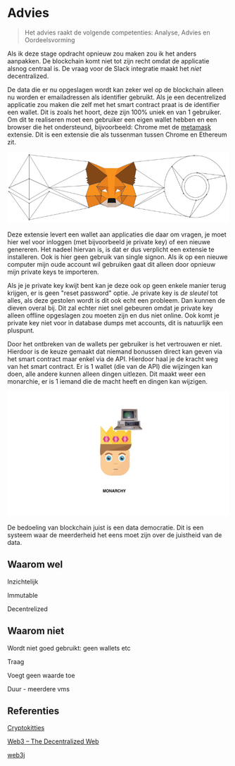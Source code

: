 # Advies

> Het advies raakt de volgende competenties: Analyse, Advies en Oordeelsvorming

Als ik deze stage opdracht opnieuw zou maken zou ik het anders aanpakken. De blockchain komt niet tot zijn recht omdat de applicatie alsnog centraal is. De vraag voor de Slack integratie maakt het _niet_ decentralized.

De data die er nu opgeslagen wordt kan zeker wel op de blockchain alleen nu worden er emailadressen als identifier gebruikt. Als je een decentrelized applicatie zou maken die zelf met het smart contract praat is de identifier een wallet. Dit is zoals het hoort, deze zijn 100% uniek en van 1 gebruiker. Om dit te realiseren moet een gebruiker een eigen wallet hebben en een browser die het ondersteund, bijvoorbeeld: Chrome met de [metamask][1] extensie. Dit is een extensie die als tussenman tussen Chrome en Ethereum zit.

![Metamask](./advies/ethereum-metamask-chrome.png)

Deze extensie levert een wallet aan applicaties die daar om vragen, je moet hier wel voor inloggen (met bijvoorbeeld je private key) of een nieuwe genereren. Het nadeel hiervan is, is dat er dus verplicht een extensie te installeren. Ook is hier geen gebruik van single signon. Als ik op een nieuwe computer mijn oude account wil gebruiken gaat dit alleen door opnieuw mijn private keys te importeren.

Als je je private key kwijt bent kan je deze ook op geen enkele manier terug krijgen, er is geen "reset password" optie. Je private key is _de sleutel_ tot alles, als deze gestolen wordt is dit ook echt een probleem. Dan kunnen de dieven overal bij. Dit zal echter niet snel gebeuren omdat je private key alleen offline opgeslagen zou moeten zijn en dus niet online. Ook komt je private key niet voor in database dumps met accounts, dit is natuurlijk een pluspunt.

Door het ontbreken van de wallets per gebruiker is het vertrouwen er niet. Hierdoor is de keuze gemaakt dat niemand bonussen direct kan geven via het smart contract maar enkel via de API. Hierdoor haal je de kracht weg van het smart contract. Er is 1 wallet (die van de API) die wijzingen kan doen, alle andere kunnen alleen dingen uitlezen. Dit maakt weer een monarchie, er is 1 iemand die de macht heeft en dingen kan wijzigen.

![Monarchie](./advies/monarchy.png)

De bedoeling van blockchain juist is een data democratie. Dit is een systeem waar de meerderheid het eens moet zijn over de juistheid van de data.

## Waarom wel

Inzichtelijk

Immutable

Decentrelized

## Waarom niet

Wordt niet goed gebruikt: geen wallets etc

Traag

Voegt geen waarde toe

Duur - meerdere vms

## Referenties

[Cryptokitties](https://www.cryptokitties.co)

[Web3 – The Decentralized Web](https://blockchainhub.net/web3-decentralized-web/)

[web3j](http://web3j.io)

[1]: https://metamask.io/
